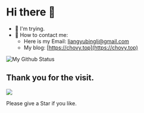 # Hi there 👋

- 🤔 I'm trying.
- 💬 How to contact me: 
  - Here is my Email: liangyubingli@gmail.com
  - My blog: [https://chovy.top](https://chovy.top)

![My Github Status](https://github-readme-stats.vercel.app/api?username=L-Trunks&show_icons=true&theme=tokyonight&count_private=true)

<!--
**L-Trunks/L-Trunks** is a ✨ _special_ ✨ repository because its `README.md` (this file) appears on your GitHub profile.

Here are some ideas to get you started:

- 🔭 I’m currently working on ...
- 🌱 I’m currently learning ...
- 👯 I’m looking to collaborate on ...
- 🤔 I’m looking for help with ...
- 💬 Ask me about ...
- 📫 How to reach me: ...
- 😄 Pronouns: ...
- ⚡ Fun fact: ...
-->

## Thank you for the visit.

![](http://profile-counter.glitch.me/L-Trunks/count.svg)

Please give a Star if you like.

